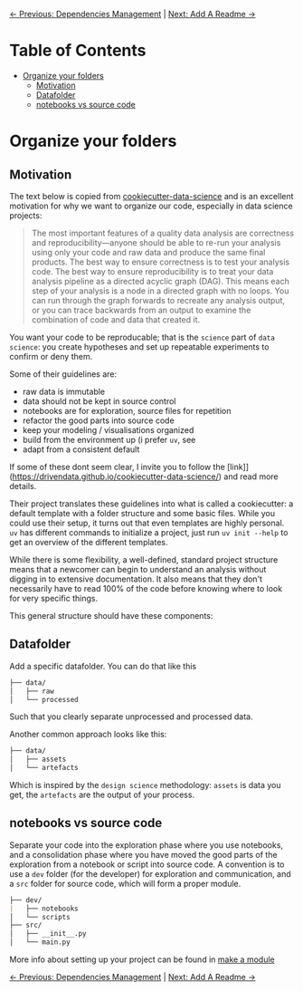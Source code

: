 [← Previous: Dependencies Management](dependencies_management.md) | [Next: Add A Readme →](add_a_readme.md)

# Table of Contents

- [Organize your folders](#Organize-your-folders)
  - [Motivation](#Motivation)
  - [Datafolder](#Datafolder)
  - [notebooks vs source code](#notebooks-vs-source-code)

# Organize your folders

## Motivation

The text below is copied from [cookiecutter-data-science](https://drivendata.github.io/cookiecutter-data-science/) and is an excellent motivation for why we want to organize our code, especially in data science projects:

> The most important features of a quality data analysis are correctness and reproducibility—anyone should be able to re-run your analysis using only your code and raw data and produce the same final products. The best way to ensure correctness is to test your analysis code. The best way to ensure reproducibility is to treat your data analysis pipeline as a directed acyclic graph (DAG). This means each step of your analysis is a node in a directed graph with no loops. You can run through the graph forwards to recreate any analysis output, or you can trace backwards from an output to examine the combination of code and data that created it.

You want your code to be reproducable; that is the `science` part of `data science`: you create hypotheses and set up repeatable experiments to confirm or deny them.

Some of their guidelines are:

- raw data is immutable
- data should not be kept in source control
- notebooks are for exploration, source files for repetition
- refactor the good parts into source code
- keep your modeling / visualisations organized
- build from the environment up (i prefer `uv`, see
- adapt from a consistent default

If some of these dont seem clear, I invite you to follow the [link]](https://drivendata.github.io/cookiecutter-data-science/) and read more details.

Their project translates these guidelines into what is called a cookiecutter: a default template with a folder structure and some basic files.
While you could use their setup, it turns out that even templates are highly personal. `uv` has different commands to initialize a project, just run `uv init --help` to get an overview of the different templates.

While there is some flexibility, a well-defined, standard project structure means that a newcomer can begin to understand an analysis without digging in to extensive documentation. It also means that they don't necessarily have to read 100% of the code before knowing where to look for very specific things.

This general structure should have these components:

## Datafolder

Add a specific datafolder. You can do that like this

```markdown
├── data/
│   ├── raw
│   └── processed
```

Such that you clearly separate unprocessed and processed data.

Another common approach looks like this:

```markdown
├── data/
│   ├── assets
│   └── artefacts
```

Which is inspired by the `design science` methodology: `assets` is data you get, the `artefacts` are the output of your process.

## notebooks vs source code

Separate your code into the exploration phase where you use notebooks, and a consolidation phase where you have moved the good parts of the exploration from a notebook or script into source code. A convention is to use a `dev` folder (for the developer) for exploration and communication, and a `src` folder for source code, which will form a proper module.

```markdown
├── dev/
|   ├── notebooks
│   └── scripts
├── src/
│   ├── __init__.py
│   └── main.py
```

More info about setting up your project can be found in [make a module](make_a_module.md)

[← Previous: Dependencies Management](dependencies_management.md) | [Next: Add A Readme →](add_a_readme.md)
